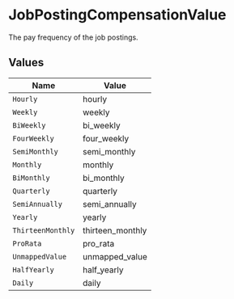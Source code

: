 # JobPostingCompensationValue

The pay frequency of the job postings.


## Values

| Name              | Value             |
| ----------------- | ----------------- |
| `Hourly`          | hourly            |
| `Weekly`          | weekly            |
| `BiWeekly`        | bi_weekly         |
| `FourWeekly`      | four_weekly       |
| `SemiMonthly`     | semi_monthly      |
| `Monthly`         | monthly           |
| `BiMonthly`       | bi_monthly        |
| `Quarterly`       | quarterly         |
| `SemiAnnually`    | semi_annually     |
| `Yearly`          | yearly            |
| `ThirteenMonthly` | thirteen_monthly  |
| `ProRata`         | pro_rata          |
| `UnmappedValue`   | unmapped_value    |
| `HalfYearly`      | half_yearly       |
| `Daily`           | daily             |